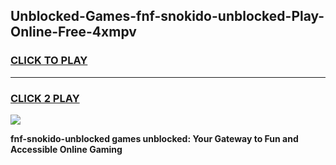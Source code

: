 
## Unblocked-Games-fnf-snokido-unblocked-Play-Online-Free-4xmpv
<h3>
<a href="https://premium76.site?title=fnf-snokido-unblocked&ref=26A">CLICK TO PLAY</a></h3>
<hr>

<h3>
<a href="https://premium76.site?title=fnf-snokido-unblocked&ref=26A">CLICK 2 PLAY</a>
  
</h3>

<a href="https://premium76.site?title=fnf-snokido-unblocked&ref=26A"><img src="https://clearcache.store/games.png"></a>


**fnf-snokido-unblocked games unblocked: Your Gateway to Fun and Accessible Online Gaming**
